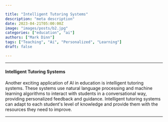```yaml
---

title: "Intelligent Tutoring Systems"
description: "meta description"
date: 2023-04-21T05:00:00Z
image: "images/posts/b2.jpg"
categories: ["education", "ai"]
authors: ["Mark Dinn"]
tags: ["Teaching", "Ai", "Personalized", "Learning"]
draft: false

---
```


---

#### Intelligent Tutoring Systems

Another exciting application of AI in education is intelligent tutoring systems. These systems use natural language processing and machine learning algorithms to interact with students in a conversational way, providing personalized feedback and guidance. Intelligent tutoring systems can adapt to each student's level of knowledge and provide them with the resources they need to improve.



---

